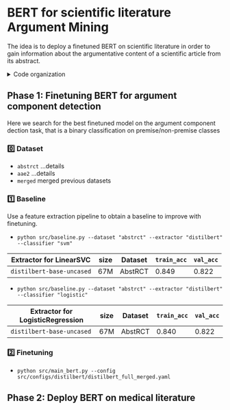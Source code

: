 # BERT for scientific literature Argument Mining

The idea is to deploy a finetuned BERT on scientific literature in order to gain information about the argumentative content of a scientific article from its abstract.

<details>
<summary>Code organization</summary>

- `data/`
  - `finetuning/`
  - `inference/`
- `src/`
  - `ckps/`
  - `configs/`
  - `models/`
  - `results/`
  - `utils/` various utilities in `misc_utils.py` and `train_utils.py`
  - `baseline.py` baseline with machine learning models to improve
  - `cmd_args.py` main programs arguments
    - `python src/main_bert.py --help`
    - `python src/ftdata.py --help`
  - `ftdata.py` utilities for loading datasets
  - `main_bert.py` main program for finetuning BERT family models
  - `train.py` training loop

</details>


## Phase 1: Finetuning BERT for argument component detection

Here we search for the best finetuned model on the argument component dection task, that is a binary classification on premise/non-premise classes

### :zero: Dataset

- `abstrct` ...details
- `aae2` ...details
- `merged` merged previous datasets


### :one: Baseline

Use a feature extraction pipeline to obtain a baseline to improve with finetuning.

- `python src/baseline.py --dataset "abstrct" --extractor "distilbert" --classifier "svm"`

| Extractor for LinearSVC   | size | Dataset | `train_acc` | `val_acc` |
| ------------------------- | ---- | ------- | ----------- | --------- |
| `distilbert-base-uncased` | 67M  | AbstRCT | 0.849       | 0.822     |

- `python src/baseline.py --dataset "abstrct" --extractor "distilbert" --classifier "logistic"`

| Extractor for LogisticRegression | size | Dataset | `train_acc` | `val_acc` |
| -------------------------------- | ---- | ------- | ----------- | --------- |
| `distilbert-base-uncased`        | 67M  | AbstRCT | 0.840       | 0.822     |


### :two: Finetuning

- `python src/main_bert.py --config src/configs/distilbert/distilbert_full_merged.yaml`


## Phase 2: Deploy BERT on medical literature
